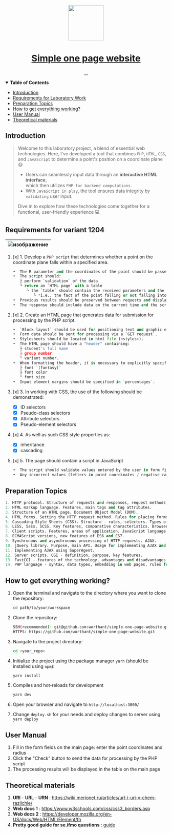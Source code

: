 <p align="center">
  <a href="https://ibb.co/Sv4F0Yq">
    <picture>
      <img src="https://i.ibb.co/nkNxfdh/html.png" height="110">
    </picture>
    <h1 align="center">Simple one page website</h1>
  </a>
</p>

<p align="center">
  <a aria-label="Repo size" href="https://github.com/worthant/simple-one-page-website">
    <img alt="" src="https://img.shields.io/github/repo-size/worthant/simple-one-page-website?style=for-the-badge&logo=github">
  </a>
  <a aria-label="Translation" href="./README_RU.md">
    <img alt="" src="https://img.shields.io/badge/translation-RU-red?style=for-the-badge">
  </a>
  <a aria-label="Build Status" href="https://github.com/worthant/simple-one-page-website/actions">
    <img alt="" src="https://img.shields.io/github/actions/workflow/status/worthant/simple-one-page-website/php.yaml?branch=main&style=for-the-badge&logo=github-actions">
  </a>
  <a aria-label="License" href="./LICENSE">
    <img alt="" src="https://img.shields.io/github/license/worthant/simple-one-page-website?style=for-the-badge">
  </a>
</p>

<details open>
   <summary><b>Table of Contents</b></summary>

- [Introduction](#intro)
- [Requirements for Laboratory Work](#requirements)
- [Preparation Topics](#preparation)
- [How to get everything working?](#setup)
- [User Manual](#manual)
- [Theoretical materials](#theory)

</details>

<a id="intro"></a>

## Introduction

> Welcome to this laboratory project, a blend of essential web technologies. Here, I've developed a tool that combines `PHP`, `HTML`, `CSS`, and `JavaScript` to determine a point's position on a coordinate plane :smiley:
>
> - Users can seamlessly input data through an **interactive HTML interface**,  
> which then utilizes `PHP for backend computations`.  
> - With `JavaScript in play`, the tool ensures data integrity by `validating` user input.  
>
> Dive in to explore how these technologies come together for a functional, user-friendly experience :computer:

## Requirements for variant 1204

   |![изображение](https://github.com/worthant/simple-one-page-website/assets/43885024/4e3bc97e-313b-4592-9476-2a8cd112fe10)|
   |:-:|

   1. [x] 1. Develop a `PHP script` that determines whether a point on the coordinate plane falls within a specified area.

      ```python
      •  The R parameter and the coordinates of the point should be passed to the script via an `HTTP request`.
      •  The script should:
         ├ perform `validation` of the data
         └ return an `HTML page` with a table
            └ the `table` should contain the received parameters and the result of the calculations
               └ *i.e., the fact of the point falling or not falling into the area*
      •  Previous results should be preserved between requests and displayed in the table.
      •  The response should include data on the current time and the script execution time.

   2. [x] 2. Create an HTML page that generates data for submission for processing by the PHP script.

       ```python
       •  `Block layout` should be used for positioning text and graphic elements.
       •  Form data should be sent for processing via a `GET request`.
       •  Stylesheets should be located in html file (<styles>).
       •  The HTML page should have a "header" containing:
          ├ student's full name
          ├ group number
          └ variant number. 
       •  When formatting the header, it is necessary to explicitly specify (in the cascading stylesheet):
          ├ font `(fantasy)`
          ├ font color
          └ font size
       •  Input element margins should be specified in `percentages`.
       ```

   3. [x] 3. In working with CSS, the use of the following should be demonstrated:
      - [x] ID selectors
      - [x] Pseudo-class selectors
      - [x] Attribute selectors
      - [x] Pseudo-element selectors

   4. [x] 4. As well as such CSS style properties as:
      - [x] inheritance
      - [x] cascading

   5. [x] 5. The page should contain a script in JavaScript

       ```python
       •  The script should validate values entered by the user in form fields
       •  Any incorrect values (letters in point coordinates / negative radius / ... ) should be blocked.
       ```

## Preparation Topics

   ```python
   1. HTTP protocol. Structure of requests and responses, request methods, server response codes, request and response headers.
   2. HTML markup language. Features, main tags and tag attributes.
   3. Structure of an HTML page. Document Object Model (DOM).
   4. HTML forms. Setting the HTTP request method. Rules for placing forms on pages, types of input fields.
   5. Cascading Style Sheets (CSS). Structure - rules, selectors. Types of selectors, features of their application. Rule priorities. Advantages of CSS over direct style setting via tag attributes.
   6. LESS, Sass, SCSS. Key features, comparative characteristics. Browser compatibility, translation into "ordinary" CSS.
   7. Client scripts. Features, areas of application. JavaScript language.
   8. ECMAScript versions, new features of ES6 and ES7.
   9. Synchronous and asynchronous processing of HTTP requests. AJAX.
   10. jQuery library. Purpose, main API. Usage for implementing AJAX and working with DOM.
   11. Implementing AJAX using SuperAgent.
   12. Server scripts. CGI - definition, purpose, key features.
   13. FastCGI - features of the technology, advantages and disadvantages relative to CGI.
   14. PHP language - syntax, data types, embedding in web pages, rules for handling HTTP requests. Features of the implementation of OOP principles in PHP.
   ```

## How to get everything working?

   1. Open the terminal and navigate to the directory where you want to clone the repository:

      ```bash
      cd path/to/your/workspace
      ```

   2. Clone the repository:

      ```bash
      SSH(recommended): git@github.com:worthant/simple-one-page-website.git
      HTTPS: https://github.com/worthant/simple-one-page-website.git
      ```

   3. Navigate to the project directory:

      ```bash
      cd <your_repo>
      ```

   4. Initialize the project using the package manager `yarn` (should be installed using `npm`):

      ```bash
      yarn install
      ```

   5. Compiles and hot-reloads for development

      ```bash
      yarn dev
      ```

   6. Open your browser and navigate to `http://localhost:3000/`

   7. Change `deploy.sh` for your needs and deploy changes to server using `yarn deploy`

## User Manual

   1. Fill in the form fields on the main page: enter the point coordinates and radius
   2. Click the "Check" button to send the data for processing by the PHP script
   3. The processing results will be displayed in the table on the main page

## Theoretical materials </b></h2></summary>

   1. **URI** - **URL** - **URN** : <https://wiki.merionet.ru/articles/url-i-uri-v-chem-razlichie/>
   2. **Web docs 1** : <https://www.w3schools.com/css/css3_borders.asp>
   3. **Web docs 2** : <https://developer.mozilla.org/en-US/docs/Web/HTML/Element/th>
   4. **Pretty good guide for se.ifmo questions** : [guide](https://docs.google.com/document/u/0/d/13eAoOwDXg1enr3eFeawcM76AAhufZljDA4XYcNYAyDg/mobilebasic)
